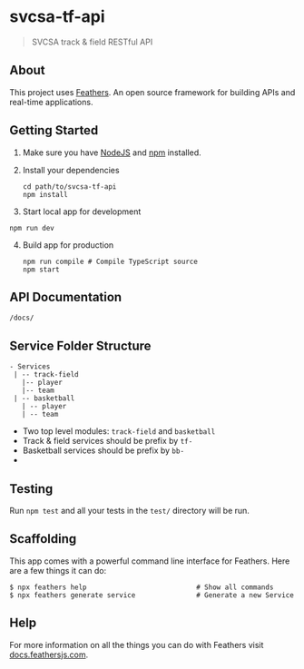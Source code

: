 # svcsa-tf-api

> SVCSA track & field RESTful API

## About

This project uses [Feathers](http://feathersjs.com). An open source framework for building APIs and real-time applications.

## Getting Started

1. Make sure you have [NodeJS](https://nodejs.org/) and [npm](https://www.npmjs.com/) installed.
2. Install your dependencies

    ```
    cd path/to/svcsa-tf-api
    npm install
    ```

3. Start local app for development

  ```
  npm run dev
  ```

4. Build app for production

    ```
    npm run compile # Compile TypeScript source
    npm start
    ```

## API Documentation

```
/docs/
```

## Service Folder Structure

```
- Services
 | -- track-field
   |-- player
   |-- team
 | -- basketball
   | -- player
   | -- team
```

- Two top level modules: `track-field` and `basketball`
- Track & field services should be prefix by `tf-`
- Basketball services should be prefix by `bb-`
- 


## Testing

Run `npm test` and all your tests in the `test/` directory will be run.

## Scaffolding

This app comes with a powerful command line interface for Feathers. Here are a few things it can do:

```
$ npx feathers help                           # Show all commands
$ npx feathers generate service               # Generate a new Service
```

## Help

For more information on all the things you can do with Feathers visit [docs.feathersjs.com](http://docs.feathersjs.com).
